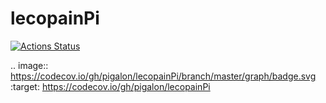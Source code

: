 # lecopainPi
[![Actions Status](https://github.com/pigalon/lecopainPi/workflows/Python%20application/badge.svg)](https://github.com/{pigalon}/{lecopainPi}/actions)

.. image:: https://codecov.io/gh/pigalon/lecopainPi/branch/master/graph/badge.svg
  :target: https://codecov.io/gh/pigalon/lecopainPi